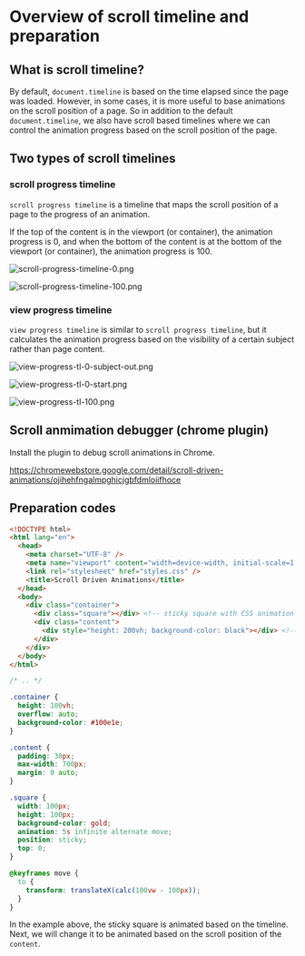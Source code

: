 # Overview of scroll timeline and preparation

## What is scroll timeline?

By default, `document.timeline` is based on the time elapsed since the page was loaded. However, in some cases, it is more useful to base animations on the scroll position of a page. So in addition to the default `document.timeline`, we also have scroll based timelines where we can control the animation progress based on the scroll position of the page.

## Two types of scroll timelines

### scroll progress timeline

`scroll progress timeline` is a timeline that maps the scroll position of a page to the progress of an animation. 

If the top of the content is in the viewport (or container), the animation progress is 0, and when the bottom of the content is at the bottom of the viewport (or container), the animation progress is 100.

![scroll-progress-timeline-0.png](./scroll-progress-timeline-0.png)

![scroll-progress-timeline-100.png](./scroll-progress-timeline-100.png)

### view progress timeline

`view progress timeline` is similar to `scroll progress timeline`, but it calculates the animation progress based on the visibility of a certain subject rather than page content.

![view-progress-tl-0-subject-out.png](./view-progress-tl-0-subject-out.png)

![view-progress-tl-0-start.png](./view-progress-tl-0-start.png)

![view-progress-tl-100.png](./view-progress-tl-100.png)

## Scroll anmimation debugger (chrome plugin)

Install the plugin to debug scroll animations in Chrome.

https://chromewebstore.google.com/detail/scroll-driven-animations/ojihehfngalmpghicjgbfdmloiifhoce

## Preparation codes

```html
<!DOCTYPE html>
<html lang="en">
  <head>
    <meta charset="UTF-8" />
    <meta name="viewport" content="width=device-width, initial-scale=1.0" />
    <link rel="stylesheet" href="styles.css" />
    <title>Scroll Driven Animations</title>
  </head>
  <body>
    <div class="container">
      <div class="square"></div> <!-- sticky square with CSS animation -->
      <div class="content">
        <div style="height: 200vh; background-color: black"></div> <!-- overflow content to enable scrolling -->
      </div>
    </div>
  </body>
</html>
```

```css
/* .. */

.container {
  height: 100vh;
  overflow: auto;
  background-color: #100e1e;
}

.content {
  padding: 30px;
  max-width: 700px;
  margin: 0 auto;
}

.square {
  width: 100px;
  height: 100px;
  background-color: gold;
  animation: 5s infinite alternate move;
  position: sticky;
  top: 0;
}

@keyframes move {
  to {
    transform: translateX(calc(100vw - 100px));
  }
}
```

In the example above, the sticky square is animated based on the timeline. Next, we will change it to be animated based on the scroll position of the `content`.
